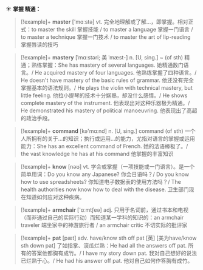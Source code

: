☀ <span class="category">**掌握 精通：**</span>
>[!example]+ <span class="vocabulary">**master**</span> ['mɑːstə] 
> <span class="definition">vt. 完全地理解或了解…，即掌握。相对正式：</span>to master the skill 掌握技能 / to master a language 掌握一门语言 / to master a technique 掌握一门技术 / to master the art of lip-reading 掌握唇读的技巧 
           
>[!example]+ <span class="vocabulary">**mastery**</span> [ˈmɑ:stəri; 美 ˈmæst-]
> <span class="definition">n. [U, sing.] ~ (of sth) 精通；熟练掌握：</span>She has mastery of several languages. 她精通数门语言。/ He acquired mastery of four languages. 他熟练掌握了四种语言。/ He doesn't have mastery of the basic rules of grammar. 他还没有完全掌握基本的语法规则。/ He plays the violin with technical mastery, but little feeling. 他拉小提琴的技术十分娴熟，却没什么感情。/ He shows complete mastery of the instrument. 他表现出对这种乐器极为精通。/ He demonstrated his mastery of political manoeuvring. 他表现出了高超的政治手段。

>[!example]+ <span class="vocabulary">**command**</span> [kə'mɑːnd] 
> <span class="definition">n. [U, sing.] command (of sth) 一个人所拥有的关于…的知识；执行或运用…的能力，尤指对语言的掌握或运用能力：</span>She has an excellent command of French. 她的法语棒极了。/ the vast knowledge he has at his command 他掌握的丰富知识

>[!example]+ <span class="vocabulary">**know**</span> [nəʊ] 
> <span class="definition">vt. 学会或掌握（一项技能或一门语言）。是一个简单用词：</span>Do you know any Japanese? 你会日语吗？/ Do you know how to use spreadsheets? 你知道电子数据表的使用方法吗？/ The health authorities now know how to deal with the disease. 卫生部门现在知道如何应对这种疾病。

>[!example]+ <span class="vocabulary">**armchair**</span> ['ɑːmtʃeə] 
> <span class="definition">adj. 只用于名词前，通过书本和电视（而非通过自己的实际行动）而知道某一学科的知识的：</span>an armchair traveler 端坐家中的神游旅行者 / an armchair critic 不切实际的批评家
           
>[!example]+ <span class="vocabulary">**pat**</span> [pæt]
> <span class="definition">adv. have/know sth off pat [英] [美为have/know sth down pat] 了如指掌、滚瓜烂熟：</span>He had all the answers off pat. 所有的答案他都胸有成竹。/ I have my story down pat. 我对自己想好的说法已烂熟于心。/ He had his answer off pat. 他对自己如何作答胸有成竹。
